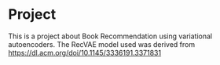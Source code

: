 # Project
This is a project about Book Recommendation using variational autoencoders.
The RecVAE model used was derived from https://dl.acm.org/doi/10.1145/3336191.3371831
